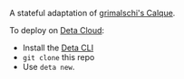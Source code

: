 A stateful adaptation of [grimalschi's Calque](https://github.com/grimalschi/calque).

To deploy on [Deta Cloud](https://www.deta.sh/):
- Install the [Deta CLI](https://docs.deta.sh/docs/cli/install)
- `git clone` this repo
- Use `deta new`.
